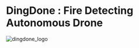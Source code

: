 # DingDone : Fire Detecting Autonomous Drone
![dingdone_logo](https://user-images.githubusercontent.com/87409442/167561776-5cdf8912-b22d-45f5-82a7-e9fd01815018.png)
